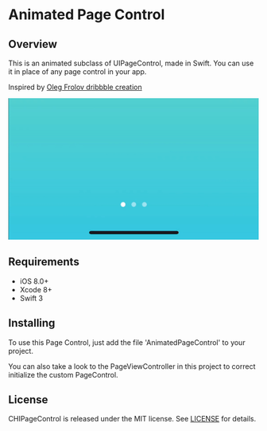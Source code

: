 # Animated Page Control

## Overview

This is an animated  subclass of UIPageControl, made in Swift. You can use it in place of any page control in your app.

Inspired by [Oleg Frolov dribbble creation](https://dribbble.com/shots/5254763-Page-Indicator-Exploration)


<img src="Images/PageIndicator.gif">

## Requirements

* iOS 8.0+
* Xcode 8+
* Swift 3

## Installing

To use this Page Control, just add the file 'AnimatedPageControl' to your project.

You can also take a look to the PageViewController in this project to correct initialize the custom PageControl.

## License
CHIPageControl is released under the MIT license. See [LICENSE](./LICENSE) for details.
